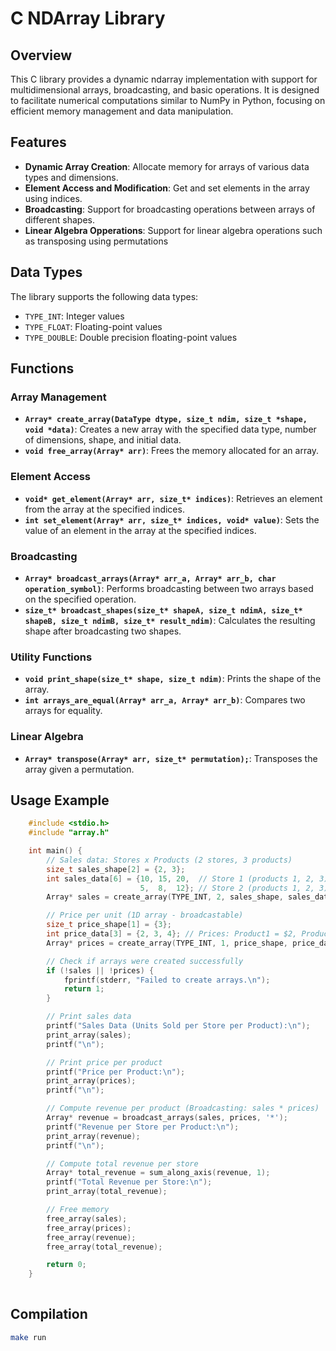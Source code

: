 # C NDArray Library

## Overview

This C library provides a dynamic ndarray implementation with support for multidimensional arrays, broadcasting, and basic operations. It is designed to facilitate numerical computations similar to NumPy in Python, focusing on efficient memory management and data manipulation.

## Features

- **Dynamic Array Creation**: Allocate memory for arrays of various data types and dimensions.
- **Element Access and Modification**: Get and set elements in the array using indices.
- **Broadcasting**: Support for broadcasting operations between arrays of different shapes.
- **Linear Algebra Opperations**: Support for linear algebra operations such as transposing using permutations

## Data Types

The library supports the following data types:

- `TYPE_INT`: Integer values
- `TYPE_FLOAT`: Floating-point values
- `TYPE_DOUBLE`: Double precision floating-point values

## Functions

### Array Management

- **`Array* create_array(DataType dtype, size_t ndim, size_t *shape, void *data)`**: Creates a new array with the specified data type, number of dimensions, shape, and initial data.
- **`void free_array(Array* arr)`**: Frees the memory allocated for an array.


### Element Access

- **`void* get_element(Array* arr, size_t* indices)`**: Retrieves an element from the array at the specified indices.
- **`int set_element(Array* arr, size_t* indices, void* value)`**: Sets the value of an element in the array at the specified indices.

### Broadcasting

- **`Array* broadcast_arrays(Array* arr_a, Array* arr_b, char operation_symbol)`**: Performs broadcasting between two arrays based on the specified operation.
- **`size_t* broadcast_shapes(size_t* shapeA, size_t ndimA, size_t* shapeB, size_t ndimB, size_t* result_ndim)`**: Calculates the resulting shape after broadcasting two shapes.

### Utility Functions

- **`void print_shape(size_t* shape, size_t ndim)`**: Prints the shape of the array.
- **`int arrays_are_equal(Array* arr_a, Array* arr_b)`**: Compares two arrays for equality.

### Linear Algebra

- **`Array* transpose(Array* arr, size_t* permutation);`**: Transposes the array given a permutation.

## Usage Example

```c
    #include <stdio.h>
    #include "array.h"

    int main() {
        // Sales data: Stores x Products (2 stores, 3 products)
        size_t sales_shape[2] = {2, 3};
        int sales_data[6] = {10, 15, 20,  // Store 1 (products 1, 2, 3)
                             5,  8,  12}; // Store 2 (products 1, 2, 3)
        Array* sales = create_array(TYPE_INT, 2, sales_shape, sales_data);

        // Price per unit (1D array - broadcastable)
        size_t price_shape[1] = {3};
        int price_data[3] = {2, 3, 4}; // Prices: Product1 = $2, Product2 = $3, Product3 = $4
        Array* prices = create_array(TYPE_INT, 1, price_shape, price_data);

        // Check if arrays were created successfully
        if (!sales || !prices) {
            fprintf(stderr, "Failed to create arrays.\n");
            return 1;
        }

        // Print sales data
        printf("Sales Data (Units Sold per Store per Product):\n");
        print_array(sales);
        printf("\n");

        // Print price per product
        printf("Price per Product:\n");
        print_array(prices);
        printf("\n");

        // Compute revenue per product (Broadcasting: sales * prices)
        Array* revenue = broadcast_arrays(sales, prices, '*');
        printf("Revenue per Store per Product:\n");
        print_array(revenue);
        printf("\n");

        // Compute total revenue per store
        Array* total_revenue = sum_along_axis(revenue, 1);
        printf("Total Revenue per Store:\n");
        print_array(total_revenue);

        // Free memory
        free_array(sales);
        free_array(prices);
        free_array(revenue);
        free_array(total_revenue);

        return 0;
    }
    
```

## Compilation

```bash
make run
```

